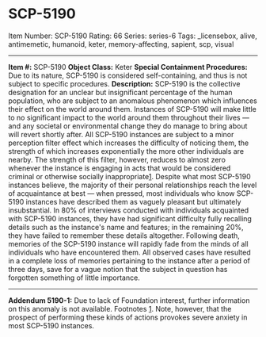 # SCP-5190
Item Number: SCP-5190
Rating: 66
Series: series-6
Tags: _licensebox, alive, antimemetic, humanoid, keter, memory-affecting, sapient, scp, visual

---

**Item #:** SCP-5190
**Object Class:** Keter
**Special Containment Procedures:** Due to its nature, SCP-5190 is considered self-containing, and thus is not subject to specific procedures.
**Description:** SCP-5190 is the collective designation for an unclear but insignificant percentage of the human population, who are subject to an anomalous phenomenon which influences their effect on the world around them.
Instances of SCP-5190 will make little to no significant impact to the world around them throughout their lives — and any societal or environmental change they do manage to bring about will revert shortly after.
All SCP-5190 instances are subject to a minor perception filter effect which increases the difficulty of noticing them, the strength of which increases exponentially the more other individuals are nearby. The strength of this filter, however, reduces to almost zero whenever the instance is engaging in acts that would be considered criminal or otherwise socially inappropriate[1](javascript:;).
Despite what most SCP-5190 instances believe, the majority of their personal relationships reach the level of acquaintance at best — when pressed, most individuals who know SCP-5190 instances have described them as vaguely pleasant but ultimately insubstantial. In 80% of interviews conducted with individuals acquainted with SCP-5190 instances, they have had significant difficulty fully recalling details such as the instance's name and features; in the remaining 20%, they have failed to remember these details altogether.
Following death, memories of the SCP-5190 instance will rapidly fade from the minds of all individuals who have encountered them. All observed cases have resulted in a complete loss of memories pertaining to the instance after a period of three days, save for a vague notion that the subject in question has forgotten something of little importance.
* * *
**Addendum 5190-1:** Due to lack of Foundation interest, further information on this anomaly is not available.
Footnotes
[1](javascript:;). Note, however, that the prospect of performing these kinds of actions provokes severe anxiety in most SCP-5190 instances.